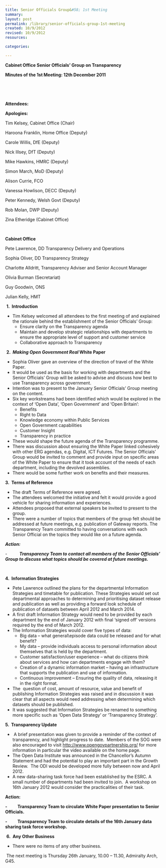 ```yaml
---
title: Senior Officials Group&#58; 1st Meeting
summary: 
layout: post
permalink: /library/senior-officials-group-1st-meeting
created: 10/9/2012
revised: 10/9/2012
resources:

categories:

---
```


<p><strong>Cabinet Office </strong><strong>Senior Officials’ Group on Transparency</strong></p>
<p><strong>Minutes of the 1st Meeting: </strong><strong>12th December 2011</strong></p>
<p><strong> </strong></p>
<p><strong> </strong></p>
<p><strong>Attendees:</strong></p>
<p><strong>Apologies:</strong></p>
<p>Tim Kelsey, Cabinet Office (Chair)</p>
<p>Haroona Franklin, Home Office (Deputy)</p>
<p>Carole Willis, DfE (Deputy)</p>
<p>Nick Illsey, DfT (Deputy)</p>
<p>Mike Hawkins, HMRC (Deputy)</p>
<p>Simon March, MoD (Deputy)</p>
<p>Alison Currie, FCO</p>
<p>Vanessa Howlison, DECC (Deputy)</p>
<p>Peter Kennedy, Welsh Govt (Deputy)</p>
<p>Rob Molan, DWP (Deputy)</p>
<p>Zina Etheridge (Cabinet Office)</p>
<p><strong> </strong></p>
<p><strong>Cabinet Office</strong></p>
<p>Pete Lawrence, DD Transparency Delivery and Operations</p>
<p>Sophia Oliver, DD Transparency Strategy</p>
<p>Charlotte Alldritt, Transparency Adviser and Senior Account Manager</p>
<p>Olivia Burman (Secretariat)</p>
<p>Guy Goodwin, ONS</p>
<p>Julian Kelly, HMT</p>
<p> <strong>1.  Introduction</strong></p>
<ul><li>Tim Kelsey welcomed all attendees to the first meeting of and explained the rationale behind the establishment of the Senior Officials’ Group:
<ul><li>Ensure clarity on the Transparency agenda</li>
<li>Maintain and develop strategic relationships with departments to ensure the appropriate level of support and customer service</li>
<li>Collaborative approach to Transparency</li>
</ul></li>
</ul><p> <strong>2.  <em>Making Open Government Real</em> White Paper</strong></p>
<ul><li>Sophia Oliver gave an overview of the direction of travel of the White Paper. </li>
<li>It would be used as the basis for working with departments and the Senior Officials’ Group will be asked to advise and discuss how best to use Transparency across government. </li>
<li>Intention was to present to the January Senior Officials’ Group meeting on the content.</li>
<li>Six key workstreams had been identified which would be explored in the context of ‘Open Data’, ‘Open Government’ and ‘Open Britain’:
<ul><li>Benefits</li>
<li>Right to Data</li>
<li>Knowledge economy within Public Services</li>
<li>Open Government capabilities</li>
<li>Customer Insight</li>
<li>Transparency in practice</li>
</ul></li>
<li>These would shape the future agenda of the Transparency programme.</li>
<li>There was discussion about ensuring the White Paper linked cohesively with other ERG agendas, e.g. Digital, ICT Futures. The Senior Officials’ Group would be invited to comment and provide input on specific areas of the White Paper to ensure that it took account of the needs of each department, including the devolved assemblies. </li>
<li>There would be some further work on benefits and their measures.</li>
</ul><p><strong>3.  Terms of Reference</strong></p>
<ul><li>The draft Terms of Reference were agreed.</li>
<li>The attendees welcomed the initiative and felt it would provide a good vehicle for sharing information and experiences.</li>
<li>Attendees proposed that external speakers be invited to present to the group.</li>
<li>There were a number of topics that members of the group felt should be addressed at future meetings, e.g. publication of Gateway reports. The Transparency Team committed to having conversations with each Senior Official on the topics they would like on a future agenda.</li>
</ul><p><strong><em>Action:</em></strong></p>
<p>-          <strong><em>Transparency Team to contact all members of the Senior Officials’ Group to discuss what topics should be covered at future meetings.</em></strong></p>
<p><strong> </strong></p>
<p><strong>4.  Information Strategies</strong></p>
<ul><li>Pete Lawrence outlined the plans for the departmental Information Strategies and timetable for publication. These Strategies would set out departmental approaches to determining and prioritising dataset release and publication as well as providing a forward look schedule of publication of datasets between April 2012 and March 2014. </li>
<li>A first draft Information Strategy would need to be provided by each department by the end of January 2012 with final ‘signed off’ versions required by the end of March 2012.</li>
<li>The Information Strategies would cover five types of data:
<ul><li>Big data – what general\episode data could be released and for what benefit?</li>
<li>My data – provide individuals access to personal information about themselves that is held by the department.</li>
<li>Customer satisfaction/user experience – what do citizens think about services and how can departments engage with them?</li>
<li>Creation of a dynamic information market – having an infrastructure that supports the publication and use of information.</li>
<li>Continuous improvement – Ensuring the quality of data, releasing it in the right format.</li>
</ul></li>
<li>The  question of cost, amount of resource, value and benefit of publishing Information Strategies was raised and in discussion it was clear that all aspects would need addressing when determining which datasets should be published. </li>
<li>It was suggested that Information Strategies be renamed to something more specific such as ‘Open Data Strategy’ or ‘Transparency Strategy’.</li>
</ul><p><strong>5.  Transparency Update</strong></p>
<ul><li> A brief presentation was given to provide a reminder of the context of transparency, and highlight progress to date.  Members of the SOG were also encouraged to visit <a href="http://www.opengovpartnership.org/" rel="nofollow">http://www.opengovpartnership.org/</a> for more information in particular the video available on the home page.</li>
<li>The Open Data Institute was announced in the Chancellor’s Autumn Statement and had the potential to play an important part in the Growth Review.  The ODI would be developed more fully between now and April 2012.</li>
<li>A new data-sharing task force had been established by the ESRC. A small number of departments had been invited to join.  A workshop on 16th January 2012 would consider the practicalities of their task.</li>
</ul><p><strong>Action:</strong></p>
<p><strong>-          Transparency Team to circulate White Paper presentation to Senior Officials.</strong></p>
<p><strong>-          Transparency Team to circulate details of the 16th January data sharing task force workshop.</strong></p>
<p> <strong>6.  Any Other Business</strong></p>
<ul><li>There were no items of any other business.</li>
</ul><p> The next meeting is Thursday 26th January, 10.00 – 11.30, Admiralty Arch, G45.</p>
<p>﻿﻿</p>
